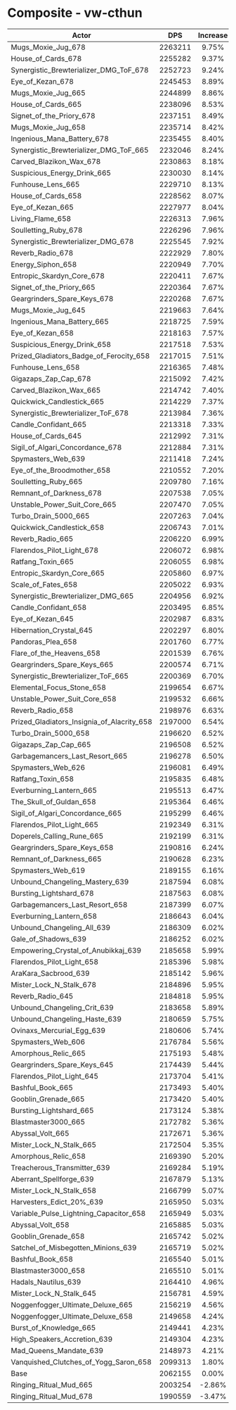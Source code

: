 # Composite - vw-cthun
| Actor | DPS | Increase |
|---|:---:|:---:|
|Mugs_Moxie_Jug_678|2263211|9.75%|
|House_of_Cards_678|2255282|9.37%|
|Synergistic_Brewterializer_DMG_ToF_678|2252723|9.24%|
|Eye_of_Kezan_678|2245453|8.89%|
|Mugs_Moxie_Jug_665|2244899|8.86%|
|House_of_Cards_665|2238096|8.53%|
|Signet_of_the_Priory_678|2237151|8.49%|
|Mugs_Moxie_Jug_658|2235714|8.42%|
|Ingenious_Mana_Battery_678|2235455|8.40%|
|Synergistic_Brewterializer_DMG_ToF_665|2232046|8.24%|
|Carved_Blazikon_Wax_678|2230863|8.18%|
|Suspicious_Energy_Drink_665|2230030|8.14%|
|Funhouse_Lens_665|2229710|8.13%|
|House_of_Cards_658|2228562|8.07%|
|Eye_of_Kezan_665|2227977|8.04%|
|Living_Flame_658|2226313|7.96%|
|Soulletting_Ruby_678|2226296|7.96%|
|Synergistic_Brewterializer_DMG_678|2225545|7.92%|
|Reverb_Radio_678|2222929|7.80%|
|Energy_Siphon_658|2220949|7.70%|
|Entropic_Skardyn_Core_678|2220411|7.67%|
|Signet_of_the_Priory_665|2220364|7.67%|
|Geargrinders_Spare_Keys_678|2220268|7.67%|
|Mugs_Moxie_Jug_645|2219663|7.64%|
|Ingenious_Mana_Battery_665|2218725|7.59%|
|Eye_of_Kezan_658|2218163|7.57%|
|Suspicious_Energy_Drink_658|2217518|7.53%|
|Prized_Gladiators_Badge_of_Ferocity_658|2217015|7.51%|
|Funhouse_Lens_658|2216365|7.48%|
|Gigazaps_Zap_Cap_678|2215092|7.42%|
|Carved_Blazikon_Wax_665|2214742|7.40%|
|Quickwick_Candlestick_665|2214229|7.37%|
|Synergistic_Brewterializer_ToF_678|2213984|7.36%|
|Candle_Confidant_665|2213318|7.33%|
|House_of_Cards_645|2212992|7.31%|
|Sigil_of_Algari_Concordance_678|2212884|7.31%|
|Spymasters_Web_639|2211418|7.24%|
|Eye_of_the_Broodmother_658|2210552|7.20%|
|Soulletting_Ruby_665|2209780|7.16%|
|Remnant_of_Darkness_678|2207538|7.05%|
|Unstable_Power_Suit_Core_665|2207470|7.05%|
|Turbo_Drain_5000_665|2207263|7.04%|
|Quickwick_Candlestick_658|2206743|7.01%|
|Reverb_Radio_665|2206220|6.99%|
|Flarendos_Pilot_Light_678|2206072|6.98%|
|Ratfang_Toxin_665|2206055|6.98%|
|Entropic_Skardyn_Core_665|2205860|6.97%|
|Scale_of_Fates_658|2205022|6.93%|
|Synergistic_Brewterializer_DMG_665|2204956|6.92%|
|Candle_Confidant_658|2203495|6.85%|
|Eye_of_Kezan_645|2202987|6.83%|
|Hibernation_Crystal_645|2202297|6.80%|
|Pandoras_Plea_658|2201760|6.77%|
|Flare_of_the_Heavens_658|2201539|6.76%|
|Geargrinders_Spare_Keys_665|2200574|6.71%|
|Synergistic_Brewterializer_ToF_665|2200369|6.70%|
|Elemental_Focus_Stone_658|2199654|6.67%|
|Unstable_Power_Suit_Core_658|2199532|6.66%|
|Reverb_Radio_658|2198976|6.63%|
|Prized_Gladiators_Insignia_of_Alacrity_658|2197000|6.54%|
|Turbo_Drain_5000_658|2196620|6.52%|
|Gigazaps_Zap_Cap_665|2196508|6.52%|
|Garbagemancers_Last_Resort_665|2196278|6.50%|
|Spymasters_Web_626|2196081|6.49%|
|Ratfang_Toxin_658|2195835|6.48%|
|Everburning_Lantern_665|2195513|6.47%|
|The_Skull_of_Guldan_658|2195364|6.46%|
|Sigil_of_Algari_Concordance_665|2195299|6.46%|
|Flarendos_Pilot_Light_665|2192349|6.31%|
|Doperels_Calling_Rune_665|2192199|6.31%|
|Geargrinders_Spare_Keys_658|2190816|6.24%|
|Remnant_of_Darkness_665|2190628|6.23%|
|Spymasters_Web_619|2189155|6.16%|
|Unbound_Changeling_Mastery_639|2187594|6.08%|
|Bursting_Lightshard_678|2187563|6.08%|
|Garbagemancers_Last_Resort_658|2187399|6.07%|
|Everburning_Lantern_658|2186643|6.04%|
|Unbound_Changeling_All_639|2186309|6.02%|
|Gale_of_Shadows_639|2186252|6.02%|
|Empowering_Crystal_of_Anubikkaj_639|2185658|5.99%|
|Flarendos_Pilot_Light_658|2185396|5.98%|
|AraKara_Sacbrood_639|2185142|5.96%|
|Mister_Lock_N_Stalk_678|2184896|5.95%|
|Reverb_Radio_645|2184818|5.95%|
|Unbound_Changeling_Crit_639|2183658|5.89%|
|Unbound_Changeling_Haste_639|2180659|5.75%|
|Ovinaxs_Mercurial_Egg_639|2180606|5.74%|
|Spymasters_Web_606|2176784|5.56%|
|Amorphous_Relic_665|2175193|5.48%|
|Geargrinders_Spare_Keys_645|2174439|5.44%|
|Flarendos_Pilot_Light_645|2173704|5.41%|
|Bashful_Book_665|2173493|5.40%|
|Gooblin_Grenade_665|2173420|5.40%|
|Bursting_Lightshard_665|2173124|5.38%|
|Blastmaster3000_665|2172782|5.36%|
|Abyssal_Volt_665|2172671|5.36%|
|Mister_Lock_N_Stalk_665|2172504|5.35%|
|Amorphous_Relic_658|2169390|5.20%|
|Treacherous_Transmitter_639|2169284|5.19%|
|Aberrant_Spellforge_639|2167879|5.13%|
|Mister_Lock_N_Stalk_658|2166799|5.07%|
|Harvesters_Edict_20%_639|2165950|5.03%|
|Variable_Pulse_Lightning_Capacitor_658|2165949|5.03%|
|Abyssal_Volt_658|2165885|5.03%|
|Gooblin_Grenade_658|2165742|5.02%|
|Satchel_of_Misbegotten_Minions_639|2165719|5.02%|
|Bashful_Book_658|2165540|5.01%|
|Blastmaster3000_658|2165510|5.01%|
|Hadals_Nautilus_639|2164410|4.96%|
|Mister_Lock_N_Stalk_645|2156781|4.59%|
|Noggenfogger_Ultimate_Deluxe_665|2156219|4.56%|
|Noggenfogger_Ultimate_Deluxe_658|2149658|4.24%|
|Burst_of_Knowledge_665|2149441|4.23%|
|High_Speakers_Accretion_639|2149304|4.23%|
|Mad_Queens_Mandate_639|2148973|4.21%|
|Vanquished_Clutches_of_Yogg_Saron_658|2099313|1.80%|
|Base|2062155|0.00%|
|Ringing_Ritual_Mud_665|2003254|-2.86%|
|Ringing_Ritual_Mud_678|1990559|-3.47%|
